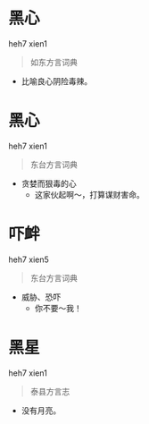 # 黑心
heh7 xien1
> 如东方言词典
- 比喻良心阴险毒辣。

# 黑心
heh7 xien1
> 东台方言词典
- 贪婪而狠毒的心
  - 这家伙起啊～，打算谋财害命。

# 吓衅
heh7 xien5
> 东台方言词典
- 威胁、恐吓
  - 你不要～我！

# 黑星
heh7 xien1
> 泰县方言志
- 没有月亮。
